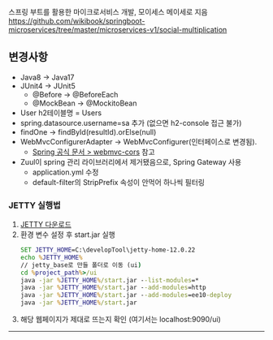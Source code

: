 스프링 부트를 활용한 마이크로서비스 개발, 모이세스 메이세로 지음  
https://github.com/wikibook/springboot-microservices/tree/master/microservices-v1/social-multiplication

## 변경사항
- Java8 -> Java17
- JUnit4 -> JUnit5
  - @Before -> @BeforeEach
  - @MockBean -> @MockitoBean
- User h2테이블명 = Users
- spring.datasource.username=sa 추가 (없으면 h2-console 접근 불가)
- findOne -> findById(resultId).orElse(null)
- WebMvcConfigurerAdapter -> WebMvcConfigurer(인터페이스로 변경됨).
  - [Spring 공식 문서 > webmvc-cors](https://docs.spring.io/spring-framework/reference/web/webmvc-cors.html) 참고
- Zuul이 spring 관리 라이브러리에서 제거됐음으로, Spring Gateway 사용
  - application.yml 수정
  - default-filter의 StripPrefix 속성이 안먹어 하나씩 필터링



### JETTY 실행법
1. [JETTY 다운로드](https://jetty.org/download.html)
2. 환경 변수 설정 후 start.jar 실행
    ```cmd
    SET JETTY_HOME=C:\developTool\jetty-home-12.0.22
    echo %JETTY_HOME%
    // jetty_base로 만들 폴더로 이동 (ui)
    cd %project_path%>/ui
    java -jar %JETTY_HOME%/start.jar --list-modules=*
    java -jar %JETTY_HOME%/start.jar --add-modules=http
    java -jar %JETTY_HOME%/start.jar --add-modules=ee10-deploy
    java -jar %JETTY_HOME%/start.jar
    ```
3. 해당 웹페이지가 제대로 뜨는지 확인 (여기서는 localhost:9090/ui)

--- 
